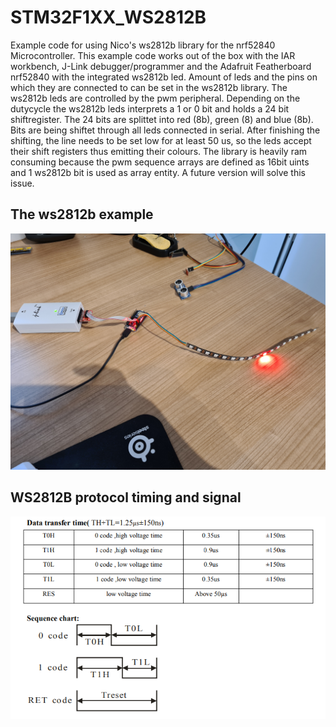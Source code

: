 # STM32F1XX_WS2812B

Example code for using Nico's ws2812b library for the nrf52840
Microcontroller. This example code works out of the box with the
IAR workbench, J-Link debugger/programmer and the Adafruit
Featherboard nrf52840 with the integrated ws2812b led.
Amount of leds and the pins on which they are connected to can be
set in the ws2812b library. The ws2812b leds are controlled by 
the pwm peripheral. Depending on the dutycycle the ws2812b leds 
interprets a 1 or 0 bit and holds a 24 bit shiftregister. The 24 
bits are splittet into red (8b), green (8) and blue (8b). 
Bits are being shiftet through all leds connected in serial. 
After finishing the shifting, the line needs
to be set low for at least 50 us, so the leds accept their
shift registers thus emitting their colours.
The library is heavily ram consuming because the pwm sequence
arrays are defined as 16bit uints and 1 ws2812b bit is used as
array entity. A future version will solve this issue.
    
<html>
<body>

<h2>The ws2812b example</h2>
<img src="https://github.com/nicokorn/NRF52840_WS2812B/blob/main/docs/WS2812B.jpg" alt="st32f1xx_ws2812b1">
<h2>WS2812B protocol timing and signal</h2>
<img src="https://github.com/nicokorn/NRF52840_WS2812B/blob/main/docs/WS2812B_Protocol_1.PNG" alt="st32f1xx_ws2812b2">

</body>
</html>
